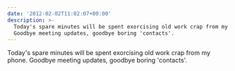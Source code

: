 ```yaml
---
date: '2012-02-02T11:02:07+00:00'
description: >-
  Today's spare minutes will be spent exorcising old work crap from my phone.
  Goodbye meeting updates, goodbye boring 'contacts'.
---
```

Today's spare minutes will be spent exorcising old work crap from my phone. Goodbye meeting updates, goodbye boring 'contacts'.
